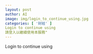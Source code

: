 ```yaml
---
layout: post
author: AI
image: img/login_to_continue_using.jpg
categories: [ '財經' ]
Login to continue using
請登入以繼續使用本服務"
---
```

Login to continue using